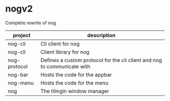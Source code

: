 # nogv2
Complete rewrite of nog

| project | description |
|-|-|
| nog-cli | Cli client for nog |
| nog-cli | Client library for nog |
| nog-protocol | Defines a custom protocol for the cli client and nog to communicate with |
| nog-bar | Hosts the code for the appbar |
| nog-menu | Hosts the code for the menu |
| nog | The tilingin window manager |
